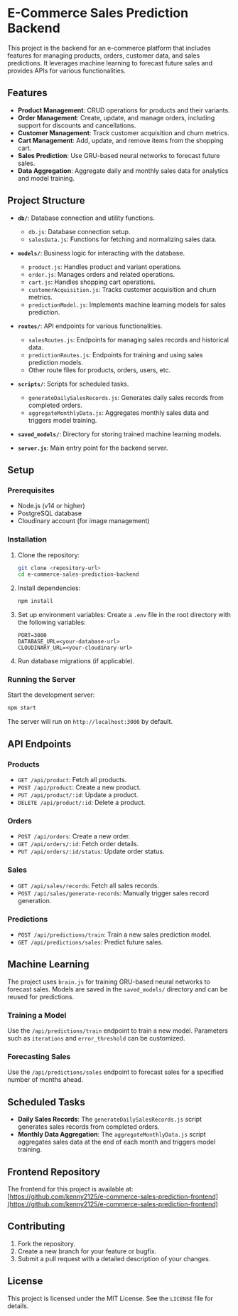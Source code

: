 # E-Commerce Sales Prediction Backend

This project is the backend for an e-commerce platform that includes features for managing products, orders, customer data, and sales predictions. It leverages machine learning to forecast future sales and provides APIs for various functionalities.

## Features

- **Product Management**: CRUD operations for products and their variants.
- **Order Management**: Create, update, and manage orders, including support for discounts and cancellations.
- **Customer Management**: Track customer acquisition and churn metrics.
- **Cart Management**: Add, update, and remove items from the shopping cart.
- **Sales Prediction**: Use GRU-based neural networks to forecast future sales.
- **Data Aggregation**: Aggregate daily and monthly sales data for analytics and model training.

## Project Structure

- **`db/`**: Database connection and utility functions.
  - `db.js`: Database connection setup.
  - `salesData.js`: Functions for fetching and normalizing sales data.

- **`models/`**: Business logic for interacting with the database.
  - `product.js`: Handles product and variant operations.
  - `order.js`: Manages orders and related operations.
  - `cart.js`: Handles shopping cart operations.
  - `customerAcquisition.js`: Tracks customer acquisition and churn metrics.
  - `predictionModel.js`: Implements machine learning models for sales prediction.

- **`routes/`**: API endpoints for various functionalities.
  - `salesRoutes.js`: Endpoints for managing sales records and historical data.
  - `predictionRoutes.js`: Endpoints for training and using sales prediction models.
  - Other route files for products, orders, users, etc.

- **`scripts/`**: Scripts for scheduled tasks.
  - `generateDailySalesRecords.js`: Generates daily sales records from completed orders.
  - `aggregateMonthlyData.js`: Aggregates monthly sales data and triggers model training.

- **`saved_models/`**: Directory for storing trained machine learning models.

- **`server.js`**: Main entry point for the backend server.

## Setup

### Prerequisites

- Node.js (v14 or higher)
- PostgreSQL database
- Cloudinary account (for image management)

### Installation

1. Clone the repository:
   ```bash
   git clone <repository-url>
   cd e-commerce-sales-prediction-backend
   ```

2. Install dependencies:
   ```bash
   npm install
   ```

3. Set up environment variables:
   Create a `.env` file in the root directory with the following variables:
   ```
   PORT=3000
   DATABASE_URL=<your-database-url>
   CLOUDINARY_URL=<your-cloudinary-url>
   ```

4. Run database migrations (if applicable).

### Running the Server

Start the development server:
```bash
npm start
```

The server will run on `http://localhost:3000` by default.

## API Endpoints

### Products
- `GET /api/product`: Fetch all products.
- `POST /api/product`: Create a new product.
- `PUT /api/product/:id`: Update a product.
- `DELETE /api/product/:id`: Delete a product.

### Orders
- `POST /api/orders`: Create a new order.
- `GET /api/orders/:id`: Fetch order details.
- `PUT /api/orders/:id/status`: Update order status.

### Sales
- `GET /api/sales/records`: Fetch all sales records.
- `POST /api/sales/generate-records`: Manually trigger sales record generation.

### Predictions
- `POST /api/predictions/train`: Train a new sales prediction model.
- `GET /api/predictions/sales`: Predict future sales.

## Machine Learning

The project uses `brain.js` for training GRU-based neural networks to forecast sales. Models are saved in the `saved_models/` directory and can be reused for predictions.

### Training a Model
Use the `/api/predictions/train` endpoint to train a new model. Parameters such as `iterations` and `error_threshold` can be customized.

### Forecasting Sales
Use the `/api/predictions/sales` endpoint to forecast sales for a specified number of months ahead.

## Scheduled Tasks

- **Daily Sales Records**: The `generateDailySalesRecords.js` script generates sales records from completed orders.
- **Monthly Data Aggregation**: The `aggregateMonthlyData.js` script aggregates sales data at the end of each month and triggers model training.

## Frontend Repository

The frontend for this project is available at:  
[https://github.com/kenny2125/e-commerce-sales-prediction-frontend](https://github.com/kenny2125/e-commerce-sales-prediction-frontend)

## Contributing

1. Fork the repository.
2. Create a new branch for your feature or bugfix.
3. Submit a pull request with a detailed description of your changes.

## License

This project is licensed under the MIT License. See the `LICENSE` file for details.

